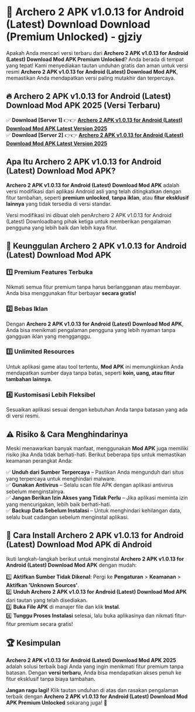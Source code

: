 # 🎯 Archero 2 APK v1.0.13 for Android (Latest) Download  Download (Premium Unlocked) -  gjziy

Apakah Anda mencari versi terbaru dari **Archero 2 APK v1.0.13 for Android (Latest) Download Mod APK Premium Unlocked**? Anda berada di tempat yang tepat! Kami menyediakan tautan unduhan gratis dan aman untuk versi resmi **Archero 2 APK v1.0.13 for Android (Latest) Download Mod APK**, memastikan Anda mendapatkan versi paling mutakhir dan terpercaya.

## 🔥 Archero 2 APK v1.0.13 for Android (Latest) Download Mod APK 2025 (Versi Terbaru)

✅ **Download [Server 1]** 👉👉 [**Archero 2 APK v1.0.13 for Android (Latest) Download Mod APK Latest Version 2025**](https://momento.my/?title=Archero_2_APK_v1.0.13_for_Android_(Latest)_Download)  
✅ **Download [Server 2]** 👉👉 [**Archero 2 APK v1.0.13 for Android (Latest) Download Mod APK Latest Version 2025**](https://momento.my/?title=Archero_2_APK_v1.0.13_for_Android_(Latest)_Download)  

## Apa Itu Archero 2 APK v1.0.13 for Android (Latest) Download Mod APK?

**Archero 2 APK v1.0.13 for Android (Latest) Download Mod APK** adalah versi modifikasi dari aplikasi Android asli yang telah ditingkatkan dengan fitur tambahan, seperti **premium unlocked**, **tanpa iklan**, atau **fitur eksklusif lainnya** yang tidak tersedia di versi standar.

Versi modifikasi ini dibuat oleh penArchero 2 APK v1.0.13 for Android (Latest) Downloadbang pihak ketiga untuk memberikan pengalaman pengguna yang lebih baik dan lebih kaya fitur.

## 🎯 Keunggulan Archero 2 APK v1.0.13 for Android (Latest) Download Mod APK

### 1️⃣ Premium Features Terbuka
Nikmati semua fitur premium tanpa harus berlangganan atau membayar. Anda bisa menggunakan fitur berbayar **secara gratis!**

### 2️⃣ Bebas Iklan
Dengan **Archero 2 APK v1.0.13 for Android (Latest) Download Mod APK**, Anda bisa menikmati pengalaman pengguna yang lebih nyaman tanpa gangguan iklan yang mengganggu.

### 3️⃣ Unlimited Resources
Untuk aplikasi game atau tool tertentu, **Mod APK** ini memungkinkan Anda mendapatkan sumber daya tanpa batas, seperti **koin, uang, atau fitur tambahan lainnya**.

### 4️⃣ Kustomisasi Lebih Fleksibel
Sesuaikan aplikasi sesuai dengan kebutuhan Anda tanpa batasan yang ada di versi resmi.

## ⚠️ Risiko & Cara Menghindarinya

Meski menawarkan banyak manfaat, menggunakan **Mod APK** juga memiliki risiko jika Anda tidak berhati-hati. Berikut beberapa tips untuk memastikan keamanan perangkat Anda:

✅ **Unduh dari Sumber Terpercaya** – Pastikan Anda mengunduh dari situs yang terpercaya untuk menghindari malware.  
✅ **Gunakan Antivirus** – Selalu scan file APK dengan aplikasi antivirus sebelum menginstalnya.  
✅ **Jangan Berikan Izin Akses yang Tidak Perlu** – Jika aplikasi meminta izin yang mencurigakan, lebih baik berhati-hati.  
✅ **Backup Data Sebelum Instalasi** – Untuk menghindari kehilangan data, selalu buat cadangan sebelum menginstal aplikasi.

## 📌 Cara Install Archero 2 APK v1.0.13 for Android (Latest) Download Mod APK di Android

Ikuti langkah-langkah berikut untuk menginstal **Archero 2 APK v1.0.13 for Android (Latest) Download Mod APK** dengan mudah:

1️⃣ **Aktifkan Sumber Tidak Dikenal**: Pergi ke **Pengaturan** > **Keamanan** > **Aktifkan 'Unknown Sources'**.  
2️⃣ **Unduh Archero 2 APK v1.0.13 for Android (Latest) Download Mod APK** dari tautan yang telah disediakan.  
3️⃣ **Buka File APK** di manajer file dan klik **Instal**.  
4️⃣ **Tunggu Proses Instalasi** selesai, lalu buka aplikasinya dan nikmati fitur-fitur premium secara gratis!

## 🏆 Kesimpulan

**Archero 2 APK v1.0.13 for Android (Latest) Download Mod APK 2025** adalah solusi terbaik bagi Anda yang ingin menikmati fitur premium tanpa batasan. Dengan **versi terbaru**, Anda bisa mendapatkan akses penuh ke fitur eksklusif tanpa biaya tambahan.

**Jangan ragu lagi!** Klik tautan unduhan di atas dan rasakan pengalaman terbaik dengan **Archero 2 APK v1.0.13 for Android (Latest) Download Mod APK Premium Unlocked** sekarang juga! 🚀
